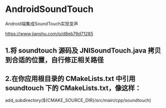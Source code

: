 # AndroidSoundTouch
Android端集成SoundTouch实现变声

https://www.jianshu.com/p/d8eb79d71285


## 1.将 soundtouch 源码及 JNISoundTouch.java 拷贝到合适的位置，自行修正相关路径

## 2.在你应用根目录的 CMakeLists.txt 中引用 soundtouch 下的 CMakeLists.txt，像这样：

  add_subdirectory(${CMAKE_SOURCE_DIR}/src/main/cpp/soundtouch)

